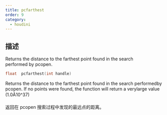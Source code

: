 ```yaml
---
title: pcfarthest
order: 9
category:
  - houdini
---
```

    
## 描述

Returns the distance to the farthest point found in the search  
performed by pcopen.

```c
float  pcfarthest(int handle)
```

Returns the distance to the farthest point found in the search performedby
pcopen. If no points were found, the function will return a verylarge value
(1.0Ã10^37)

返回在 pcopen 搜索过程中发现的最远点的距离。
